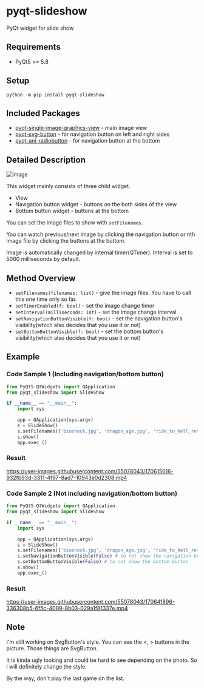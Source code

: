 # pyqt-slideshow
PyQt widget for slide show

## Requirements
* PyQt5 >= 5.8

## Setup
`python -m pip install pyqt-slideshow`

## Included Packages
* <a href="https://github.com/yjg30737/pyqt-single-image-graphics-view.git">pyqt-single-image-graphics-view</a> - main image view
* <a href="https://github.com/yjg30737/pyqt-svg-button.git">pyqt-svg-button</a> - for navigation button on left and right sides
* <a href="https://github.com/yjg30737/pyqt-ani-radiobutton.git">pyqt-ani-radiobutton</a> - for navigation button at the bottom

## Detailed Description

![image](https://user-images.githubusercontent.com/55078043/170638847-1816f292-f731-49bc-bbb3-d7180e7ec779.png)

This widget mainly consists of three child widget.

* View
* Navigation button widget - buttons on the both sides of the view
* Bottom button widget - buttons at the bottom

You can set the image files to show with `setFilenames`.

You can watch previous/next image by clicking the navigation button or nth image file by clicking the buttons at the bottom.

Image is automatically changed by internal timer(QTimer). Interval is set to 5000 milliseconds by default.

## Method Overview
* `setFilenames(filenames: list)` - give the image files. You have to call this one time only so far.
* `setTimerEnabled(f: bool)` - set the image change timer
* `setInterval(milliseconds: int)` - set the image change interval
* `setNavigationButtonVisible(f: bool)` - set the navigation button's visibility(which also decides that you use it or not)
* `setBottomButtonVisible(f: bool)` - set the bottom button's visibility(which also decides that you use it or not)

## Example
### Code Sample 1 (Including navigation/bottom button)
```python
from PyQt5.QtWidgets import QApplication
from pyqt_slideshow import SlideShow

if __name__ == "__main__":
    import sys

    app = QApplication(sys.argv)
    s = SlideShow()
    s.setFilenames(['bioshock.jpg', 'dragon_age.jpg', 'ride_to_hell_retribution.jpg'])
    s.show()
    app.exec_()
```

### Result

https://user-images.githubusercontent.com/55078043/170615616-932fb93d-3311-4f97-8ad7-10943e0d2308.mp4

### Code Sample 2 (Not including navigation/bottom button)
```python
from PyQt5.QtWidgets import QApplication
from pyqt_slideshow import SlideShow

if __name__ == "__main__":
    import sys

    app = QApplication(sys.argv)
    s = SlideShow()
    s.setFilenames(['bioshock.jpg', 'dragon_age.jpg', 'ride_to_hell_retribution.jpg'])
    s.setNavigationButtonVisible(False) # to not show the navigation button
    s.setBottomButtonVisible(False) # to not show the bottom button
    s.show()
    app.exec_()
```

### Result

https://user-images.githubusercontent.com/55078043/170641896-336308b5-6f5c-4099-8b03-029a1f81337e.mp4

## Note

I'm still working on SvgButton's style. You can see the <, > buttons in the picture. Those things are SvgButton. 

It is kinda ugly looking and could be hard to see depending on the photo. So i will definitely change the style.

By the way, don't play the last game on the list.

